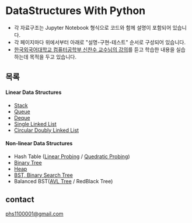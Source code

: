 # DataStructures With Python
- 각 자료구조는 Jupyter Notebook 형식으로 코드와 함께 설명이 포함되어 있습니다.
- 각 페이지마다 위에서부터 아래로 "설명-구현-테스트" 순서로 구성되어 있습니다.
- [한국외국어대학교 컴퓨터공학부 신찬수 교수님의 강의](https://www.youtube.com/@ChanSuShin)를 듣고 학습한 내용을 실습하는데 목적을 두고 있습니다. 

## 목록
#### Linear Data Structures
- [Stack](my_stack.ipynb)
- [Queue](my_queue.ipynb)
- [Deque](my_dequeue.ipynb)
- [Single Linked List](single_linked_list.ipynb)
- [Circular Doubly Linked List](circular_doubly_linked_list.ipynb)

#### Non-linear Data Structures
- Hash Table ([Linear Probing](my_hashTable_linearProbing.ipynb) / [Quedratic Probing](my_hashTable_quedraticProbing.ipynb))
- [Binary Tree](binary_tree.ipynb)
- [Heap](max_heap.ipynb)
- [BST, Binary Search Tree](BST.ipynb)
- Balanced BST([AVL Tree](AVL_tree.ipynb) / RedBlack Tree)

## contact
phs1100001@gmail.com